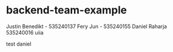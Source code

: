 # backend-team-example

Justin Benedikt - 535240137
Fery Jun - 535240155
Daniel Raharja 535240016
uiia

test daniel 